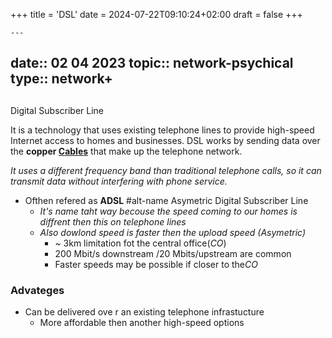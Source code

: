 +++
title = 'DSL'
date = 2024-07-22T09:10:24+02:00
draft = false
+++

    ---
date:: 02 04 2023
topic:: network-psychical 
type:: network+
---
## 
Digital Subscriber Line
 
 It is a technology that uses existing telephone lines to provide high-speed Internet access to homes and businesses. 
 DSL works by sending data over the **copper [Cables](/obisdian_ntoes/notes_obsidian/ZPythonref/DjangoFramework/Network+/Phisicall/Cables.md)** that make up the telephone network.
 
*It uses a different frequency band than traditional telephone calls, so it can transmit data without interfering with phone service.*
- Ofthen refered as **ADSL**
	#alt-name Asymetric Digital Subscriber Line
	- *It's name taht way becouse the speed coming to our homes is diffrent then this on telephone lines*
	- *Also dowlond speed is faster then the upload speed (Asymetric)*
		- ~ 3km limitation fot the central office(*CO*) 
		- 200 Mbit/s downstream /20 Mbits/upstream are common 
		- Faster speeds may be possible if closer to the*CO*
### Advateges 
- Can be delivered ove r an existing telephone infrastucture 
	- More affordable then another high-speed options

